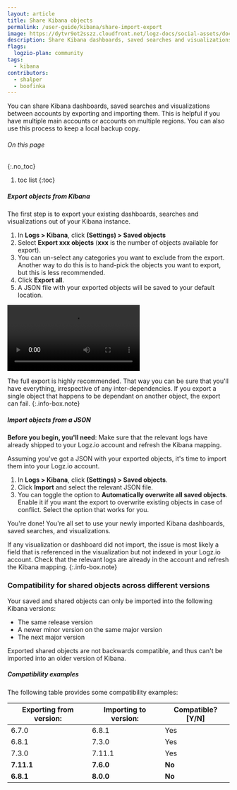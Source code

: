 ```yaml
---
layout: article
title: Share Kibana objects
permalink: /user-guide/kibana/share-import-export
image: https://dytvr9ot2sszz.cloudfront.net/logz-docs/social-assets/docs-social.jpg
description: Share Kibana dashboards, saved searches and visualizations between accounts by exporting and importing them.
flags:
  logzio-plan: community
tags:
  - kibana
contributors:
  - shalper
  - boofinka
---
```


You can share Kibana dashboards, saved searches and visualizations between accounts by exporting and importing them. This is helpful if you have multiple main accounts or accounts on multiple regions. You can also use this process to keep a local backup copy.


###### On this page
{:.no_toc}

1. toc list
{:toc}

<div class="tasklist">

##### Export objects from Kibana 

The first step is to export your existing dashboards, searches and visualizations out of your Kibana instance.

1. In **Logs > Kibana**, click  **<i class="li li-gear"></i> (Settings) > Saved objects** 
2. Select **Export xxx objects** (**xxx** is the number of objects available for export).
3. You can un-select any categories you want to exclude from the export. Another way to do this is to hand-pick the objects you want to export, but this is less recommended.
4. Click **Export all**. 
5. A JSON file with your exported objects will be saved to your default location.

<video autoplay loop>
  <source src="https://dytvr9ot2sszz.cloudfront.net/logz-docs/kibana-videos/export_kibana_objects1.mp4" type="video/mp4" />
</video>

The full export is highly recommended. That way you can be sure that you'll have everything, irrespective of any inter-dependencies. If you export a single object that happens to be dependant on another object, the export can fail.
 {:.info-box.note}


##### Import objects from a JSON

**Before you begin, you'll need**:
Make sure that the relevant logs have already shipped to your Logz.io account and refresh the Kibana mapping.

Assuming you've got a JSON with your exported objects, it's time to import them into your Logz.io account.

1. In **Logs > Kibana**,  click **<i class="li li-gear"></i> (Settings) > Saved objects**.
2. Click **Import** and select the relevant JSON file.
3. You can toggle the option to **Automatically overwrite all saved objects**. Enable it if you want the export to overwrite existing objects in case of conflict. Select the option that works for you.

You're done! You're all set  to use your newly imported Kibana dashboards, saved searches, and visualizations.

If any visualization or dashboard did not import, the issue is most likely a field that is referenced in the visualization but not indexed in your Logz.io account. Check that the relevant logs are already in the account and refresh the Kibana mapping.
 {:.info-box.note}

 </div>

### Compatibility for shared objects across different versions
 
 Your saved and shared objects can only be imported into the following Kibana versions: 
 
 * The same release version
 * A newer minor version on the same major version
 * The next major version

Exported shared objects are not backwards compatible, and thus can't be imported into an older version of Kibana.

##### Compatibility examples

The following table provides some compatibility examples:

|Exporting from version: | Importing to version:| Compatible? [Y/N]|
|---|---|---|
| 6.7.0 |6.8.1|Yes|
| 6.8.1 |7.3.0|Yes|
| 7.3.0 |7.11.1|Yes|
| **7.11.1**| **7.6.0**| **No**|
| **6.8.1** | **8.0.0**| **No**|
